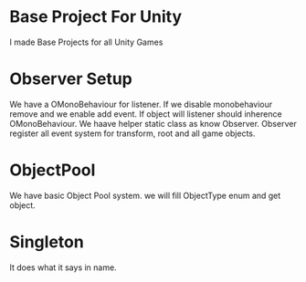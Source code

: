 # Base Project For Unity
 I made Base Projects for all Unity Games

# Observer Setup
We have a OMonoBehaviour for listener. If we disable monobehaviour remove and we enable add event. If object will listener should inherence OMonoBehaviour. We haave helper static class as know Observer. Observer register all event system for transform, root and all game objects. 

# ObjectPool
We have basic Object Pool system. we will fill ObjectType enum and get object.

# Singleton
It does what it says in name.

